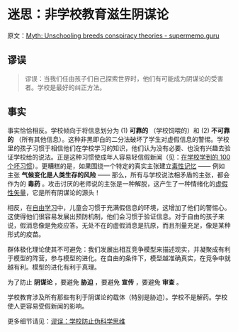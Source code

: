 # 迷思：非学校教育滋生阴谋论

原文：[Myth: Unschooling breeds conspiracy theories - supermemo.guru](https://supermemo.guru/wiki/Myth:_Unschooling_breeds_conspiracy_theories)

## 谬误

> 谬误：当我们任由孩子们自己探索世界时，他们有可能成为阴谋论的受害者。学校是最好的纠正方法。

## 事实

事实恰恰相反。学校倾向于将信息划分为 (1) **可靠的** （学校饲喂的）和 (2) **不可靠的** （所有其他信息）。这种非黑即白的二分法破坏了学生对虚假信息的警惕。学校里的孩子习惯于相信他们在学校学习的知识，他们认为没有必要、也没有兴趣去验证学校给的说法。正是这种习惯使成年人容易轻信假新闻（见：[在学校学到的 100 个坏习惯](https://supermemo.guru/wiki/100_bad_habits_learned_at_school)）。更糟糕的是，如果围绕一个特定的真实主张建立[毒性记忆](https://supermemo.guru/wiki/Toxic_memories) —— 例如主张 **气候变化是人类生存的风险** —— 那么，所有与学校说法相矛盾的主张，都会作为的 **毒药** 。攻击讨厌的老师说的主张是一种解脱，这产生了一种情绪化的[虚假性矢量](https://supermemo.guru/wiki/Falsity_vector)，它是所有阴谋论的源头！

相反，在[自由学习](https://supermemo.guru/wiki/Free_learning)中，儿童会习惯于充满假信息的环境，这增加了他们的警惕心。这使得他们很容易发展出预防机制，他们会习惯于验证信息。对于自由的孩子来说，假消息像是免疫应答。无处不在的虚假消息是抗原，而且剂量充足，像是某种形式的疫苗。

群体极化理论使其不可避免：我们发展出相互竞争模型来描述现实，并凝聚成有利于模型的阵营，参与模型的进化。在自由的条件下，模型越准确真实，在竞争中就越有利。模型的进化有利于真理。

为了防止 **阴谋论** ，要避免 **胁迫** ，要避免 **宣传** ，要避免 **审查** 。

学校教育涉及所有那些有利于阴谋论的载体（特别是胁迫）。学校不是解药。学校使人更容易受假新闻的影响。

更多细节请见：[谬误：学校防止伪科学思维](https://supermemo.guru/wiki/Myth:_School_prevents_pseudoscientific_thinking)